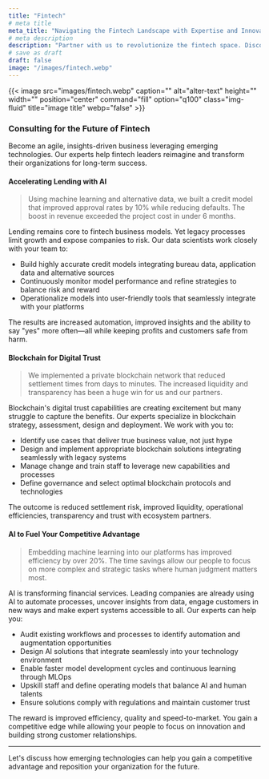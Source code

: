 ```yaml
---
title: "Fintech"
# meta title
meta_title: "Navigating the Fintech Landscape with Expertise and Innovation"
# meta description
description: "Partner with us to revolutionize the fintech space. Discover AI-driven strategies for lending, payment, and blockchain to redefine your fintech ventures."
# save as draft
draft: false
image: "/images/fintech.webp"
---
```

{{< image src="images/fintech.webp" caption="" alt="alter-text" height="" width="" position="center" command="fill" option="q100" class="img-fluid" title="image title"  webp="false" >}}
### Consulting for the Future of Fintech
Become an agile, insights-driven business leveraging emerging technologies. Our experts help fintech leaders reimagine and transform their organizations for long-term success.

#### Accelerating Lending with AI
> Using machine learning and alternative data, we built a credit model that improved approval rates by 10% while reducing defaults. The boost in revenue exceeded the project cost in under 6 months.

Lending remains core to fintech business models. Yet legacy processes limit growth and expose companies to risk. Our data scientists work closely with your team to:

- Build highly accurate credit models integrating bureau data, application data and alternative sources
- Continuously monitor model performance and refine strategies to balance risk and reward
- Operationalize models into user-friendly tools that seamlessly integrate with your platforms

The results are increased automation, improved insights and the ability to say "yes" more often—all while keeping profits and customers safe from harm.

#### Blockchain for Digital Trust

> We implemented a private blockchain network that reduced settlement times from days to minutes. The increased liquidity and transparency has been a huge win for us and our partners.

Blockchain's digital trust capabilities are creating excitement but many struggle to capture the benefits. Our experts specialize in blockchain strategy, assessment, design and deployment. We work with you to:

- Identify use cases that deliver true business value, not just hype
- Design and implement appropriate blockchain solutions integrating seamlessly with legacy systems
- Manage change and train staff to leverage new capabilities and processes
- Define governance and select optimal blockchain protocols and technologies

The outcome is reduced settlement risk, improved liquidity, operational efficiencies, transparency and trust with ecosystem partners.

#### AI to Fuel Your Competitive Advantage
> Embedding machine learning into our platforms has improved efficiency by over 20%. The time savings allow our people to focus on more complex and strategic tasks where human judgment matters most.

AI is transforming financial services. Leading companies are already using AI to automate processes, uncover insights from data, engage customers in new ways and make expert systems accessible to all. Our experts can help you:

- Audit existing workflows and processes to identify automation and augmentation opportunities
- Design AI solutions that integrate seamlessly into your technology environment
- Enable faster model development cycles and continuous learning through MLOps
- Upskill staff and define operating models that balance AI and human talents
- Ensure solutions comply with regulations and maintain customer trust

The reward is improved efficiency, quality and speed-to-market. You gain a competitive edge while allowing your people to focus on innovation and building strong customer relationships.

---

Let's discuss how emerging technologies can help you gain a competitive advantage and reposition your organization for the future.